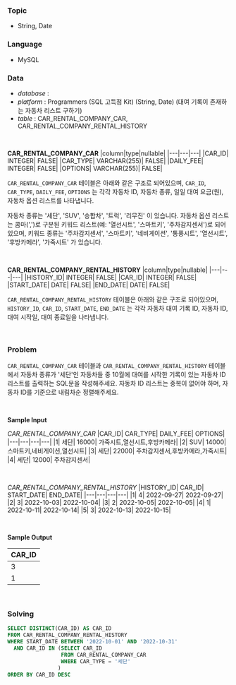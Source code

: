 ### Topic
- String, Date
  
### Language
- MySQL

### Data
- *database* : 
- *platform* : Programmers (SQL 고득점 Kit) (String, Date) (대여 기록이 존재하는 자동차 리스트 구하기)
- *table* : CAR_RENTAL_COMPANY_CAR, CAR_RENTAL_COMPANY_RENTAL_HISTORY

<br>

**CAR_RENTAL_COMPANY_CAR**
|column|type|nullable|
|---|---|---|
|CAR_ID|	INTEGER|	FALSE|
|CAR_TYPE|	VARCHAR(255)|	FALSE|
|DAILY_FEE|	INTEGER|	FALSE|
|OPTIONS|	VARCHAR(255)|	FALSE|

`CAR_RENTAL_COMPANY_CAR` 테이블은 아래와 같은 구조로 되어있으며, `CAR_ID`, `CAR_TYPE`, `DAILY_FEE`, `OPTIONS` 는 각각 자동차 ID, 자동차 종류, 일일 대여 요금(원), 자동차 옵션 리스트를 나타냅니다.

자동차 종류는 '세단', 'SUV', '승합차', '트럭', '리무진' 이 있습니다. 자동차 옵션 리스트는 콤마(',')로 구분된 키워드 리스트(예: '열선시트', '스마트키', '주차감지센서')로 되어있으며, 키워드 종류는 '주차감지센서', '스마트키', '네비게이션', '통풍시트', '열선시트', '후방카메라', '가죽시트' 가 있습니다.

<br>

**CAR_RENTAL_COMPANY_RENTAL_HISTORY**
|column|type|nullable|
|---|---|---|
|HISTORY_ID|	INTEGER|	FALSE|
|CAR_ID|	INTEGER|	FALSE|
|START_DATE|	DATE|	FALSE|
|END_DATE|	DATE|	FALSE|

`CAR_RENTAL_COMPANY_RENTAL_HISTORY` 테이블은 아래와 같은 구조로 되어있으며, `HISTORY_ID`, `CAR_ID`, `START_DATE`, `END_DATE` 는 각각 자동차 대여 기록 ID, 자동차 ID, 대여 시작일, 대여 종료일을 나타냅니다.

<br>

### Problem
`CAR_RENTAL_COMPANY_CAR` 테이블과 `CAR_RENTAL_COMPANY_RENTAL_HISTORY` 테이블에서 자동차 종류가 '세단'인 자동차들 중 10월에 대여를 시작한 기록이 있는 자동차 ID 리스트를 출력하는 SQL문을 작성해주세요. 자동차 ID 리스트는 중복이 없어야 하며, 자동차 ID를 기준으로 내림차순 정렬해주세요.



<br>

**Sample Input**

*CAR_RENTAL_COMPANY_CAR*
|CAR_ID|	CAR_TYPE|	DAILY_FEE|	OPTIONS|
|---|---|---|---|
|1|	세단|	16000|	가죽시트,열선시트,후방카메라|
|2|	SUV|	14000|	스마트키,네비게이션,열선시트|
|3|	세단|	22000|	주차감지센서,후방카메라,가죽시트|
|4|	세단|	12000|	주차감지센서|
  
<br>

*CAR_RENTAL_COMPANY_RENTAL_HISTORY*
|HISTORY_ID|	CAR_ID|	START_DATE|	END_DATE|
|---|---|---|---|
|1|	4|	2022-09-27|	2022-09-27|
|2|	3|	2022-10-03|	2022-10-04|
|3|	2|	2022-10-05|	2022-10-05|
|4|	1|	2022-10-11|	2022-10-14|
|5|	3|	2022-10-13|	2022-10-15|

<br>

**Sample Output**

|CAR_ID|
|---|
|3|
|1|

<br>

### Solving

```sql
SELECT DISTINCT(CAR_ID) AS CAR_ID
FROM CAR_RENTAL_COMPANY_RENTAL_HISTORY
WHERE START_DATE BETWEEN '2022-10-01' AND '2022-10-31'
  AND CAR_ID IN (SELECT CAR_ID
                 FROM CAR_RENTAL_COMPANY_CAR
                 WHERE CAR_TYPE = '세단'
                )
ORDER BY CAR_ID DESC
```
